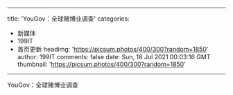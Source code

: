 
---
title: 'YouGov：全球赌博业调查'
categories: 
 - 新媒体
 - 199IT
 - 首页更新
headimg: 'https://picsum.photos/400/300?random=1850'
author: 199IT
comments: false
date: Sun, 18 Jul 2021 00:03:16 GMT
thumbnail: 'https://picsum.photos/400/300?random=1850'
---

<div>   
YouGov：全球赌博业调查  
</div>
            